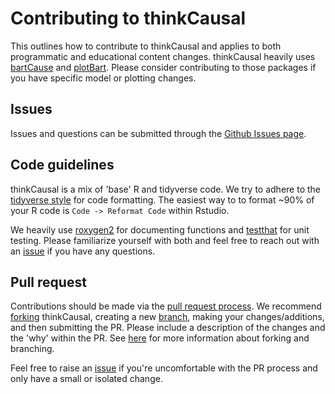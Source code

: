 # Contributing to thinkCausal

This outlines how to contribute to thinkCausal and applies to both programmatic and educational content changes. thinkCausal heavily uses [bartCause](https://github.com/vdorie/bartCause) and [plotBart](https://github.com/joemarlo/plotBart). Please consider contributing to those packages if you have specific model or plotting changes.

## Issues
Issues and questions can be submitted through the [Github Issues page](https://github.com/gperrett/thinkCausal_dev/issues).

## Code guidelines

thinkCausal is a mix of 'base' R and tidyverse code. We try to adhere to the [tidyverse style](https://style.tidyverse.org/) for code formatting. The easiest way to to format ~90% of your R code is `Code -> Reformat Code` within Rstudio.

We heavily use [roxygen2](https://roxygen2.r-lib.org/) for documenting functions and [testthat](https://testthat.r-lib.org/) for unit testing. Please familiarize yourself with both and feel free to reach out with an [issue](https://github.com/gperrett/thinkCausal_dev/issues) if you have any questions.

## Pull request

Contributions should be made via the [pull request process](https://docs.github.com/en/pull-requests/collaborating-with-pull-requests/proposing-changes-to-your-work-with-pull-requests/about-pull-requests). We recommend [forking](https://docs.github.com/en/get-started/quickstart/fork-a-repo) thinkCausal, creating a new [branch](https://docs.github.com/en/pull-requests/collaborating-with-pull-requests/proposing-changes-to-your-work-with-pull-requests/about-branches), making your changes/additions, and then submitting the PR. Please include a description of the changes and the 'why' within the PR. See [here](https://blog.scottlowe.org/2015/01/27/using-fork-branch-git-workflow/) for more information about forking and branching.

Feel free to raise an [issue](https://github.com/gperrett/thinkCausal_dev/issues) if you're uncomfortable with the PR process and only have a small or isolated change.
